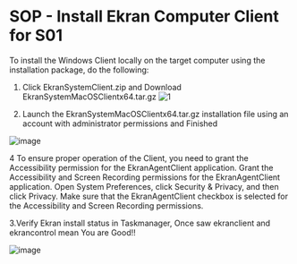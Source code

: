 # SOP - Install Ekran Computer Client for S01

To install the Windows Client locally on the target computer using the installation package, do the following:

1. Click EkranSystemClient.zip  and Download EkranSystemMacOSClientx64.tar.gz
![1](https://github.com/mice-love-rice/S01/assets/126450125/9ab40eb9-8cf1-4b0a-9cf7-9ed6a891d762)

2.	Launch the EkranSystemMacOSClientx64.tar.gz installation file using an account with administrator permissions and  Finished

![image](https://github.com/mice-love-rice/Br9/assets/126450125/7f54ffae-e198-4086-8fc7-16cc49e8a3ef)

4 To ensure proper operation of the Client, you need to grant the Accessibility permission for the EkranAgentClient application.
  Grant the Accessibility and Screen Recording permissions for the EkranAgentClient application. 
  Open System Preferences, click Security & Privacy, and then click Privacy. Make sure that the EkranAgentClient checkbox is selected for the Accessibility and Screen Recording permissions.
  
3.Verify Ekran install status in Taskmanager, Once saw ekranclient and ekrancontrol mean You are Good!!

![image](https://github.com/mice-love-rice/Br9/assets/126450125/90edde2b-a528-4649-b788-768189546c55)
